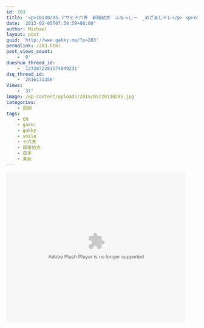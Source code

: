 ```yaml
---
id: 203
title: '<p>20130205☆アサヒ十六茶　新垣結衣　ふなっしー　_めざましテレ</p> <p>Youtube:<a href="http://www.youtube.com/watch?v=eCuNI4BXMWI" target="_blank">http://www.youtube.com/watch?v=eCuNI4BXMWI</a></p>'
date: '2013-02-05T07:59:59+08:00'
author: Michael
layout: post
guid: 'http://www.gakky.me/?p=203'
permalink: /203.html
post_views_count:
    - '0'
duoshuo_thread_id:
    - '1272072281174049231'
dsq_thread_id:
    - '2816131356'
Views:
    - '37'
image: /wp-content/uploads/2015/05/20130205.jpg
categories:
    - 视频
tags:
    - CM
    - gakki
    - gakky
    - smile
    - 十六茶
    - 新垣结衣
    - 日本
    - 美女
---
```


<object height="394" width="473"><param name="allowscriptaccess" value="sameDomain"></param><param name="wmode" value="transparent"></param><param name="movie" value="http://player.youku.com/player.php/sid/127866111/v.swf"></param><param name="allowfullscreen" value="true"></param><embed allowfullscreen="true" allowscriptaccess="sameDomain" height="394" src="http://player.youku.com/player.php/sid/127866111/v.swf" type="application/x-shockwave-flash" width="473" wmode="transparent"></embed></object>